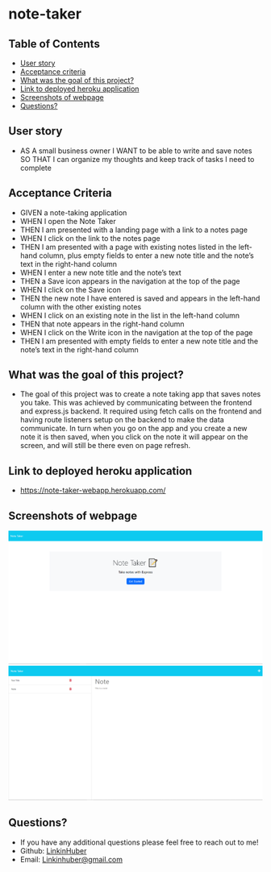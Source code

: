 # note-taker

## Table of Contents
* [User story](#user-story)
* [Acceptance criteria](#acceptance-criteria)
* [What was the goal of this project?](#what-was-the-goal-of-this-project)
* [Link to deployed heroku application](#link-to-deployed-heroku-application)
* [Screenshots of webpage](#screenshots-of-webpage)
* [Questions?](#questions)

## User story
- AS A small business owner
I WANT to be able to write and save notes
SO THAT I can organize my thoughts and keep track of tasks I need to complete

## Acceptance Criteria
- GIVEN a note-taking application
- WHEN I open the Note Taker
- THEN I am presented with a landing page with a link to a notes page
- WHEN I click on the link to the notes page
- THEN I am presented with a page with existing notes listed in the left-hand column, plus empty fields to enter a new note title and the note’s text in the right-hand column
- WHEN I enter a new note title and the note’s text
- THEN a Save icon appears in the navigation at the top of the page
- WHEN I click on the Save icon
- THEN the new note I have entered is saved and appears in the left-hand column with the other existing notes
- WHEN I click on an existing note in the list in the left-hand column
- THEN that note appears in the right-hand column
- WHEN I click on the Write icon in the navigation at the top of the page
- THEN I am presented with empty fields to enter a new note title and the note’s text in the right-hand column

## What was the goal of this project?
- The goal of this project was to create a note taking app that saves notes you take. This was achieved by communicating between the frontend and express.js backend. It required using fetch calls on the frontend and having route listeners setup on the backend to make the data communicate. In turn when you go on the app and you create a new note it is then saved, when you click on the note it will appear on the screen, and will still be there even on page refresh.

## Link to deployed heroku application
- https://note-taker-webapp.herokuapp.com/

## Screenshots of webpage
![Screenshot of home page](./public/assets/images/Screenshot%202023-05-07%20172707.png)
![Screenshot of home page](./public/assets/images/Screenshot%202023-05-11%20174437.png)

## Questions?
  - If you have any additional questions please feel free to reach out to me!
  - Github: [LinkinHuber](https://github.com/LinkinHuber)
  - Email: Linkinhuber@gmail.com